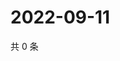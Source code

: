 # 2022-09-11

共 0 条

<!-- BEGIN WEIBO -->
<!-- 最后更新时间 Sun Sep 11 2022 12:07:14 GMT+0800 (China Standard Time) -->

<!-- END WEIBO -->
